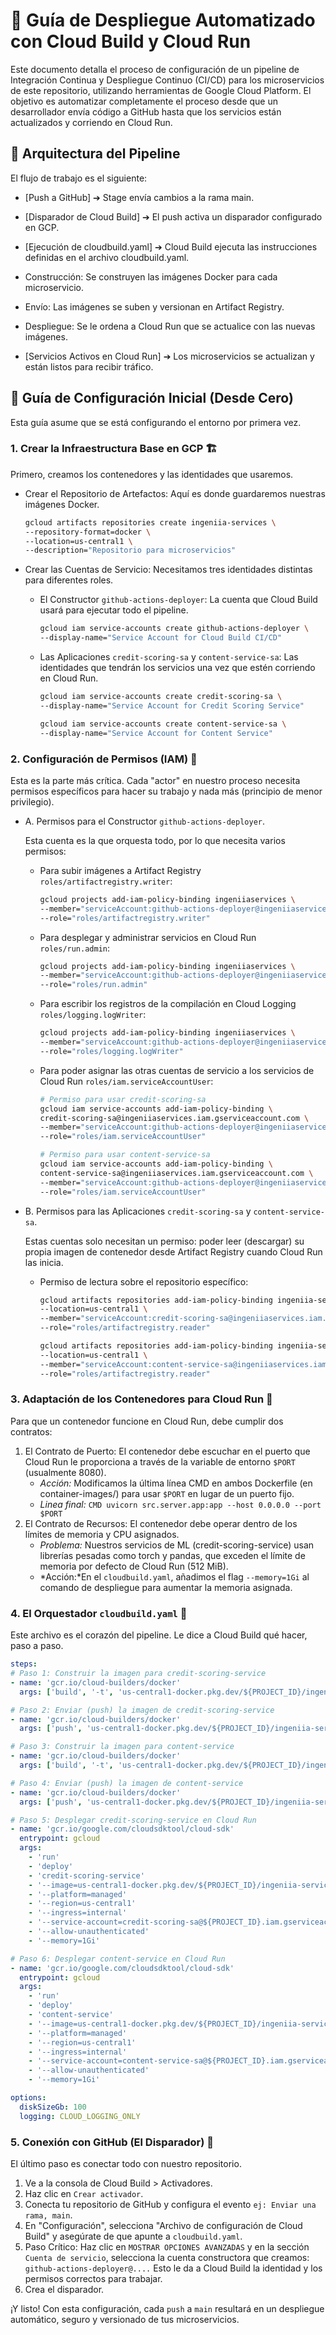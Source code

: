 # 🚀 Guía de Despliegue Automatizado con Cloud Build y Cloud Run

Este documento detalla el proceso de configuración de un pipeline de Integración Continua y Despliegue Continuo (CI/CD) para los microservicios de este repositorio, utilizando herramientas de Google Cloud Platform.
El objetivo es automatizar completamente el proceso desde que un desarrollador envía código a GitHub hasta que los servicios están actualizados y corriendo en Cloud Run.

## 🎯 Arquitectura del Pipeline

El flujo de trabajo es el siguiente:

- [Push a GitHub] ➔ Stage envía cambios a la rama main.

- [Disparador de Cloud Build] ➔ El push activa un disparador configurado en GCP.

- [Ejecución de cloudbuild.yaml] ➔ Cloud Build ejecuta las instrucciones definidas en el archivo cloudbuild.yaml.

- Construcción: Se construyen las imágenes Docker para cada microservicio.

- Envío: Las imágenes se suben y versionan en Artifact Registry.

- Despliegue: Se le ordena a Cloud Run que se actualice con las nuevas imágenes.

- [Servicios Activos en Cloud Run] ➔ Los microservicios se actualizan y están listos para recibir tráfico.

## 🏁 Guía de Configuración Inicial (Desde Cero)

Esta guía asume que se está configurando el entorno por primera vez.

### 1. Crear la Infraestructura Base en GCP 🏗️

Primero, creamos los contenedores y las identidades que usaremos.

- Crear el Repositorio de Artefactos: Aquí es donde guardaremos nuestras imágenes Docker.

    ```bash
    gcloud artifacts repositories create ingeniia-services \
    --repository-format=docker \
    --location=us-central1 \
    --description="Repositorio para microservicios"
    ```

-  Crear las Cuentas de Servicio: Necesitamos tres identidades distintas para diferentes roles.
    - El Constructor `github-actions-deployer`: La cuenta que Cloud Build usará para ejecutar todo el pipeline.

        ```bash
        gcloud iam service-accounts create github-actions-deployer \
        --display-name="Service Account for Cloud Build CI/CD"
        ```
    - Las Aplicaciones `credit-scoring-sa` y `content-service-sa`: Las identidades que tendrán los servicios una vez que estén corriendo en Cloud Run.
        ```bash
        gcloud iam service-accounts create credit-scoring-sa \
        --display-name="Service Account for Credit Scoring Service"

        gcloud iam service-accounts create content-service-sa \
        --display-name="Service Account for Content Service"
        ```
### 2. Configuración de Permisos (IAM) 🔑

Esta es la parte más crítica. Cada "actor" en nuestro proceso necesita permisos específicos para hacer su trabajo y nada más (principio de menor privilegio).

- A. Permisos para el Constructor `github-actions-deployer`.

    Esta cuenta es la que orquesta todo, por lo que necesita varios permisos:
    - Para subir imágenes a Artifact Registry `roles/artifactregistry.writer`:

        ```bash
        gcloud projects add-iam-policy-binding ingeniiaservices \
        --member="serviceAccount:github-actions-deployer@ingeniiaservices.iam.gserviceaccount.com" \
        --role="roles/artifactregistry.writer"
        ```
    - Para desplegar y administrar servicios en Cloud Run `roles/run.admin`:

        ```bash
        gcloud projects add-iam-policy-binding ingeniiaservices \
        --member="serviceAccount:github-actions-deployer@ingeniiaservices.iam.gserviceaccount.com" \
        --role="roles/run.admin"
        ```
    - Para escribir los registros de la compilación en Cloud Logging `roles/logging.logWriter`:

        ```bash
        gcloud projects add-iam-policy-binding ingeniiaservices \
        --member="serviceAccount:github-actions-deployer@ingeniiaservices.iam.gserviceaccount.com" \
        --role="roles/logging.logWriter"
        ```
    
    - Para poder asignar las otras cuentas de servicio a los servicios de Cloud Run `roles/iam.serviceAccountUser`:

        ```bash
        # Permiso para usar credit-scoring-sa
        gcloud iam service-accounts add-iam-policy-binding \
        credit-scoring-sa@ingeniiaservices.iam.gserviceaccount.com \
        --member="serviceAccount:github-actions-deployer@ingeniiaservices.iam.gserviceaccount.com" \
        --role="roles/iam.serviceAccountUser"

        # Permiso para usar content-service-sa
        gcloud iam service-accounts add-iam-policy-binding \
        content-service-sa@ingeniiaservices.iam.gserviceaccount.com \
        --member="serviceAccount:github-actions-deployer@ingeniiaservices.iam.gserviceaccount.com" \
        --role="roles/iam.serviceAccountUser"
        ```

- B. Permisos para las Aplicaciones `credit-scoring-sa` y `content-service-sa`.

    Estas cuentas solo necesitan un permiso: poder leer (descargar) su propia imagen de contenedor desde Artifact Registry cuando Cloud Run las inicia.
    - Permiso de lectura sobre el repositorio específico:

        ```bash
        gcloud artifacts repositories add-iam-policy-binding ingeniia-services \
        --location=us-central1 \
        --member="serviceAccount:credit-scoring-sa@ingeniiaservices.iam.gserviceaccount.com" \
        --role="roles/artifactregistry.reader"

        gcloud artifacts repositories add-iam-policy-binding ingeniia-services \
        --location=us-central1 \
        --member="serviceAccount:content-service-sa@ingeniiaservices.iam.gserviceaccount.com" \
        --role="roles/artifactregistry.reader"
        ```

### 3. Adaptación de los Contenedores para Cloud Run 🐳

Para que un contenedor funcione en Cloud Run, debe cumplir dos contratos:

1. El Contrato de Puerto: El contenedor debe escuchar en el puerto que Cloud Run le proporciona a través de la variable de entorno `$PORT` (usualmente 8080).
    - *Acción:* Modificamos la última línea CMD en ambos Dockerfile (en container-images/) para usar `$PORT` en lugar de un puerto fijo.
    - *Linea final:* `CMD uvicorn src.server.app:app --host 0.0.0.0 --port $PORT`
2. El Contrato de Recursos: El contenedor debe operar dentro de los límites de memoria y CPU asignados.
    - *Problema:* Nuestros servicios de ML (credit-scoring-service) usan librerías pesadas como torch y pandas, que exceden el límite de memoria por defecto de Cloud Run (512 MiB).
    - *Acción:*En el `cloudbuild.yaml`, añadimos el flag `--memory=1Gi` al comando de despliegue para aumentar la memoria asignada.

### 4. El Orquestador `cloudbuild.yaml` 📜
Este archivo es el corazón del pipeline. Le dice a Cloud Build qué hacer, paso a paso.

```yaml
steps:
# Paso 1: Construir la imagen para credit-scoring-service
- name: 'gcr.io/cloud-builders/docker'
  args: ['build', '-t', 'us-central1-docker.pkg.dev/${PROJECT_ID}/ingeniia-services/credit-scoring-service:${SHORT_SHA}', '--file=container-images/credit_scoring/Dockerfile', '.']

# Paso 2: Enviar (push) la imagen de credit-scoring-service
- name: 'gcr.io/cloud-builders/docker'
  args: ['push', 'us-central1-docker.pkg.dev/${PROJECT_ID}/ingeniia-services/credit-scoring-service:${SHORT_SHA}']

# Paso 3: Construir la imagen para content-service
- name: 'gcr.io/cloud-builders/docker'
  args: ['build', '-t', 'us-central1-docker.pkg.dev/${PROJECT_ID}/ingeniia-services/content-service:${SHORT_SHA}', '--file=container-images/content_service/Dockerfile', '.']

# Paso 4: Enviar (push) la imagen de content-service
- name: 'gcr.io/cloud-builders/docker'
  args: ['push', 'us-central1-docker.pkg.dev/${PROJECT_ID}/ingeniia-services/content-service:${SHORT_SHA}']

# Paso 5: Desplegar credit-scoring-service en Cloud Run
- name: 'gcr.io/google.com/cloudsdktool/cloud-sdk'
  entrypoint: gcloud
  args:
    - 'run'
    - 'deploy'
    - 'credit-scoring-service'
    - '--image=us-central1-docker.pkg.dev/${PROJECT_ID}/ingeniia-services/credit-scoring-service:${SHORT_SHA}'
    - '--platform=managed'
    - '--region=us-central1'
    - '--ingress=internal'
    - '--service-account=credit-scoring-sa@${PROJECT_ID}.iam.gserviceaccount.com'
    - '--allow-unauthenticated'
    - '--memory=1Gi'

# Paso 6: Desplegar content-service en Cloud Run
- name: 'gcr.io/google.com/cloudsdktool/cloud-sdk'
  entrypoint: gcloud
  args:
    - 'run'
    - 'deploy'
    - 'content-service'
    - '--image=us-central1-docker.pkg.dev/${PROJECT_ID}/ingeniia-services/content-service:${SHORT_SHA}'
    - '--platform=managed'
    - '--region=us-central1'
    - '--ingress=internal'
    - '--service-account=content-service-sa@${PROJECT_ID}.iam.gserviceaccount.com'
    - '--allow-unauthenticated'
    - '--memory=1Gi'

options:
  diskSizeGb: 100
  logging: CLOUD_LOGGING_ONLY
```

### 5. Conexión con GitHub (El Disparador) 🔗
El último paso es conectar todo con nuestro repositorio.

1. Ve a la consola de Cloud Build > Activadores.
2. Haz clic en `Crear activador`.
3. Conecta tu repositorio de GitHub y configura el evento `ej: Enviar una rama, main`.
4. En "Configuración", selecciona "Archivo de configuración de Cloud Build" y asegúrate de que apunte a `cloudbuild.yaml`.
5. Paso Crítico: Haz clic en `MOSTRAR OPCIONES AVANZADAS` y en la sección `Cuenta de servicio`, selecciona la cuenta constructora que creamos: `github-actions-deployer@....` Esto le da a Cloud Build la identidad y los permisos correctos para trabajar.
6. Crea el disparador.

¡Y listo! Con esta configuración, cada `push` a `main` resultará en un despliegue automático, seguro y versionado de tus microservicios.